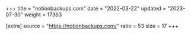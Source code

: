 +++
title = "notionbackups.com"
date = "2022-03-22"
updated = "2023-07-30"
weight = 17363

[extra]
source = "https://notionbackups.com/"
ratio = 53
size = 17
+++
